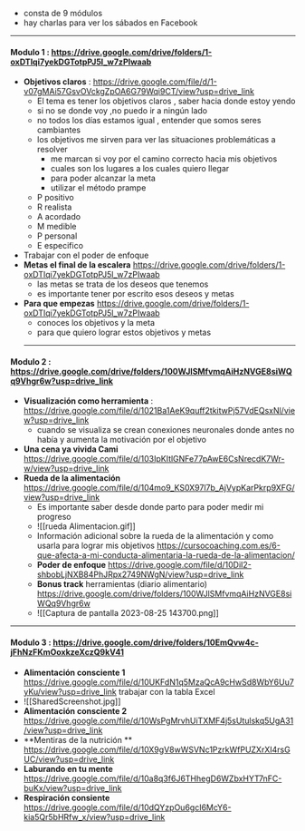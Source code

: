 - consta de 9 módulos
- hay charlas para ver los sábados en Facebook

------
#### Modulo 1 : https://drive.google.com/drive/folders/1-oxDTIqi7yekDGTotpPJ5l_w7zPIwaab
- **Objetivos claros** : https://drive.google.com/file/d/1-v07gMAi57GsvOVckgZpOA6G79Wqi9CT/view?usp=drive_link
	- El tema es tener los objetivos claros , saber hacia donde estoy yendo 
	- si no se donde voy ,no puedo ir a ningún lado 
	- no todos los días estamos igual , entender que somos seres cambiantes
	- los objetivos me sirven para ver las situaciones problemáticas a resolver
		- me marcan si voy por el camino correcto hacia mis objetivos 
		- cuales son los lugares a los cuales quiero llegar
		- para poder alcanzar la meta 
		- utilizar el método prampe
	- P positivo
	- R realista
	- A acordado
	- M medible
	- P personal
	- E especifico
- Trabajar con el poder de enfoque 
- **Metas el final de la escalera** https://drive.google.com/drive/folders/1-oxDTIqi7yekDGTotpPJ5l_w7zPIwaab
	- las metas se trata de los deseos que tenemos 
	- es importante tener por escrito esos deseos y metas 
- **Para que empezas** https://drive.google.com/drive/folders/1-oxDTIqi7yekDGTotpPJ5l_w7zPIwaab
	- conoces los objetivos y la meta 
	- para que quiero lograr estos objetivos y metas 
	----------------------------------------------------
	
	
	
#### Modulo 2 : https://drive.google.com/drive/folders/100WJlSMfvmqAiHzNVGE8siWQq9Vhgr6w?usp=drive_link
- **Visualización como herramienta** : https://drive.google.com/file/d/1021Ba1AeK9quff2tkitwPj57VdEQsxNl/view?usp=drive_link
	- cuando se visualiza se crean conexiones neuronales donde antes no había y aumenta la motivación por el objetivo 
- **Una cena ya vivida Cami** https://drive.google.com/file/d/103IpKItlGNFe77pAwE6CsNrecdK7Wr-w/view?usp=drive_link
- **Rueda de la alimentación** https://drive.google.com/file/d/104mo9_KS0X97l7b_AjVypKarPkrp9XFG/view?usp=drive_link
	- Es importante saber desde donde parto para poder medir mi progreso
	- ![[rueda Alimentacion.gif]]
	- Información adicional sobre la rueda de la alimentación y como usarla para lograr mis objetivos https://cursocoaching.com.es/6-que-afecta-a-mi-conducta-alimentaria-la-rueda-de-la-alimentacion/
	- **Poder de enfoque** https://drive.google.com/file/d/10DiI2-shbobLjNXB84PhJRpx2749NWgN/view?usp=drive_link
	- **Bonus track** herramientas (diario alimentario) https://drive.google.com/drive/folders/100WJlSMfvmqAiHzNVGE8siWQq9Vhgr6w
	- ![[Captura de pantalla 2023-08-25 143700.png]]
-------------------------------------------------

#### Modulo 3 : https://drive.google.com/drive/folders/10EmQvw4c-jFhNzFKmOoxkzeXczQ9kV41
- **Alimentación consciente 1** https://drive.google.com/file/d/10UKFdN1q5MzaQcA9cHwSd8WbY6Uu7yKu/view?usp=drive_link trabajar con la tabla Excel
- ![[SharedScreenshot.jpg]]
- **Alimentación consciente 2** https://drive.google.com/file/d/10WsPgMrvhUiTXMF4j5sUtulskq5UgA31/view?usp=drive_link
- **Mentiras de la nutrición ** https://drive.google.com/file/d/10X9gV8wWSVNc1PzrkWfPUZXrXI4rsGUC/view?usp=drive_link
- **Laburando en tu mente** https://drive.google.com/file/d/10a8q3f6J6THhegD6WZbxHYT7nFC-buKx/view?usp=drive_link
- **Respiración consiente** https://drive.google.com/file/d/10dQYzpOu6gcI6McY6-kia5Qr5bHRfw_x/view?usp=drive_link